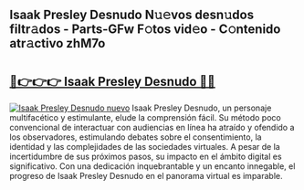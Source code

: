 ## Isaak Presley Desnudo N𝚞𝚎vos desn𝚞dos filtr𝚊dos - Parts-GFw F𝚘tos vid𝚎o - C𝚘ntenido atr𝚊ctivo zhM7o

# <h2><a href="http://mbaat0.tromn.icu/?c=Isaak+Presley+Desnudo">🔗👉👉👉 Isaak Presley Desnudo 🔗🔗</a></h2>

[![Isaak Presley Desnudo nuevo](https://i.imgur.com/pEAQMta.gif)](http://mbaat0.tromn.icu/?c=Isaak+Presley+Desnudo)
Isaak Presley Desnudo, un personaje multifacético y estimulante, elude la comprensión fácil. Su método poco convencional de interactuar con audiencias en línea ha atraído y ofendido a los observadores, estimulando debates sobre el consentimiento, la identidad y las complejidades de las sociedades virtuales. A pesar de la incertidumbre de sus próximos pasos, su impacto en el ámbito digital es significativo. Con una dedicación inquebrantable y un encanto innegable, el progreso de Isaak Presley Desnudo en el panorama virtual es imparable.
